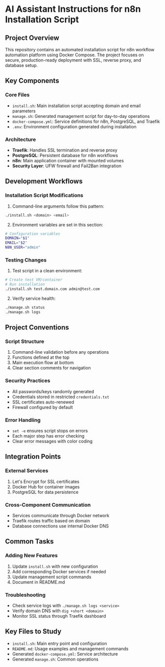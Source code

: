 # AI Assistant Instructions for n8n Installation Script

## Project Overview
This repository contains an automated installation script for n8n workflow automation platform using Docker Compose. The project focuses on secure, production-ready deployment with SSL, reverse proxy, and database setup.

## Key Components

### Core Files
- `install.sh`: Main installation script accepting domain and email parameters
- `manage.sh`: Generated management script for day-to-day operations
- `docker-compose.yml`: Service definitions for n8n, PostgreSQL, and Traefik
- `.env`: Environment configuration generated during installation

### Architecture
- **Traefik**: Handles SSL termination and reverse proxy
- **PostgreSQL**: Persistent database for n8n workflows
- **n8n**: Main application container with mounted volumes
- **Security Layer**: UFW firewall and Fail2Ban integration

## Development Workflows

### Installation Script Modifications
1. Command-line arguments follow this pattern:
```bash
./install.sh <domain> <email>
```

2. Environment variables are set in this section:
```bash
# Configuration variables
DOMAIN="$1"
EMAIL="$2"
N8N_USER="admin"
```

### Testing Changes
1. Test script in a clean environment:
```bash
# Create test VM/container
# Run installation
./install.sh test.domain.com admin@test.com
```

2. Verify service health:
```bash
./manage.sh status
./manage.sh logs
```

## Project Conventions

### Script Structure
1. Command-line validation before any operations
2. Functions defined at the top
3. Main execution flow at bottom
4. Clear section comments for navigation

### Security Practices
- All passwords/keys randomly generated
- Credentials stored in restricted `credentials.txt`
- SSL certificates auto-renewed
- Firewall configured by default

### Error Handling
- `set -e` ensures script stops on errors
- Each major step has error checking
- Clear error messages with color coding

## Integration Points

### External Services
1. Let's Encrypt for SSL certificates
2. Docker Hub for container images
3. PostgreSQL for data persistence

### Cross-Component Communication
- Services communicate through Docker network
- Traefik routes traffic based on domain
- Database connections use internal Docker DNS

## Common Tasks

### Adding New Features
1. Update `install.sh` with new configuration
2. Add corresponding Docker services if needed
3. Update management script commands
4. Document in README.md

### Troubleshooting
- Check service logs with `./manage.sh logs <service>`
- Verify domain DNS with `dig +short <domain>`
- Monitor SSL status through Traefik dashboard

## Key Files to Study
- `install.sh`: Main entry point and configuration
- `README.md`: Usage examples and management commands
- Generated `docker-compose.yml`: Service architecture
- Generated `manage.sh`: Common operations
